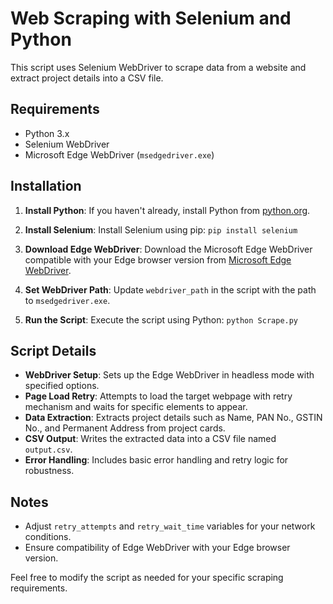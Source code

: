 # Web Scraping with Selenium and Python

This script uses Selenium WebDriver to scrape data from a website and extract project details into a CSV file.

## Requirements

- Python 3.x
- Selenium WebDriver
- Microsoft Edge WebDriver (`msedgedriver.exe`)

## Installation

1. **Install Python**: If you haven't already, install Python from [python.org](https://www.python.org/downloads/).

2. **Install Selenium**: Install Selenium using pip:
  `pip install selenium`
 
3. **Download Edge WebDriver**: Download the Microsoft Edge WebDriver compatible with your Edge browser version from [Microsoft Edge WebDriver](https://developer.microsoft.com/en-us/microsoft-edge/tools/webdriver/).

4. **Set WebDriver Path**: Update `webdriver_path` in the script with the path to `msedgedriver.exe`.

5. **Run the Script**: Execute the script using Python:
    `python Scrape.py`


## Script Details

- **WebDriver Setup**: Sets up the Edge WebDriver in headless mode with specified options.
- **Page Load Retry**: Attempts to load the target webpage with retry mechanism and waits for specific elements to appear.
- **Data Extraction**: Extracts project details such as Name, PAN No., GSTIN No., and Permanent Address from project cards.
- **CSV Output**: Writes the extracted data into a CSV file named `output.csv`.
- **Error Handling**: Includes basic error handling and retry logic for robustness.

## Notes

- Adjust `retry_attempts` and `retry_wait_time` variables for your network conditions.
- Ensure compatibility of Edge WebDriver with your Edge browser version.

Feel free to modify the script as needed for your specific scraping requirements.
